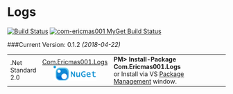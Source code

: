 # Logs
[![Build Status](https://travis-ci.org/Com-Ericmas001/Logs.svg?branch=master)](https://travis-ci.org/Com-Ericmas001/Logs)
[![com-ericmas001 MyGet Build Status](https://www.myget.org/BuildSource/Badge/com-ericmas001?identifier=53037e42-4325-4957-948d-06efeae26a1f)](https://www.myget.org/)

###Current Version: 0.1.2 *(2018-04-22)*
<table align="center" width="100%">
    <tbody>
        <tr>
            <td rowspan>.Net<br />Standard<br />2.0</td>
            <td align="center">
            <a href="https://www.nuget.org/packages/Com.Ericmas001.Logs/" target="_blank">
            Com.Ericmas001.Logs <br />
            <img src="https://github.com/Com-Ericmas001/Common/raw/master/Resources/nuget.png" alt="NuGet" width=100 />
            </a>
            </td>
            <td align="left">
                <div class="nuget-badge">
                    <b>PM&gt; Install-Package Com.Ericmas001.Logs</b> <br />
                    or Install via VS <a href="https://docs.nuget.org/consume/package-manager-dialog" target="_blank">Package Management</a> window.
                </div>
            </td>
        </tr>
    </tbody>
</table>